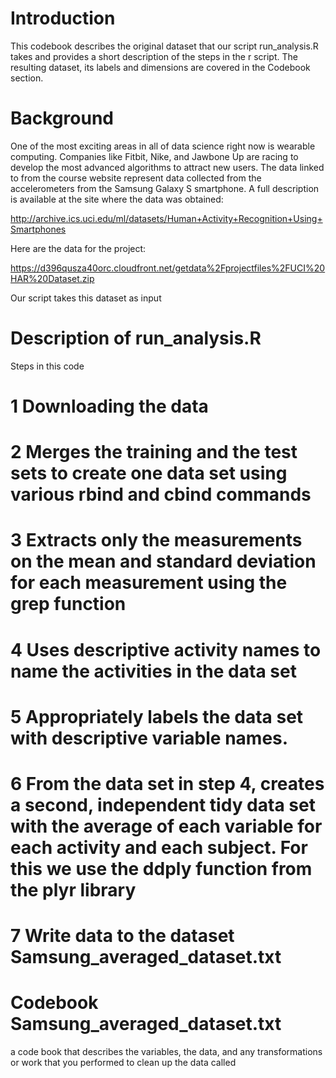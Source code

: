
Introduction
============

This codebook describes the original dataset that our script run_analysis.R takes and provides a short description of the steps in the r script. The resulting dataset, its labels and dimensions are covered in the Codebook section.


Background
==========

One of the most exciting areas in all of data science right now is wearable computing. Companies like Fitbit, Nike, and Jawbone Up are racing to develop the most advanced algorithms to attract new users. The data linked to from the course website represent data collected from the accelerometers from the Samsung Galaxy S smartphone. A full description is available at the site where the data was obtained:

http://archive.ics.uci.edu/ml/datasets/Human+Activity+Recognition+Using+Smartphones

Here are the data for the project:

https://d396qusza40orc.cloudfront.net/getdata%2Fprojectfiles%2FUCI%20HAR%20Dataset.zip

Our script takes this dataset as input

Description of run_analysis.R
=============================
Steps in this code
# 1 Downloading the data
# 2 Merges the training and the test sets to create one data set using various rbind and cbind commands
# 3 Extracts only the measurements on the mean and standard deviation for each measurement using the grep function
# 4 Uses descriptive activity names to name the activities in the data set
# 5 Appropriately labels the data set with descriptive variable names.
# 6 From the data set in step 4, creates a second, independent tidy data set with the average of each variable for each activity and each subject. For this we use the ddply function from the plyr library
# 7 Write data to the dataset Samsung_averaged_dataset.txt


Codebook Samsung_averaged_dataset.txt
=====================================

a code book that describes the variables, the data, and any transformations or work that you performed to clean up the data called 
